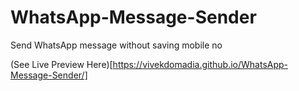 # WhatsApp-Message-Sender
Send WhatsApp message without saving mobile no

(See Live Preview Here)[https://vivekdomadia.github.io/WhatsApp-Message-Sender/]
